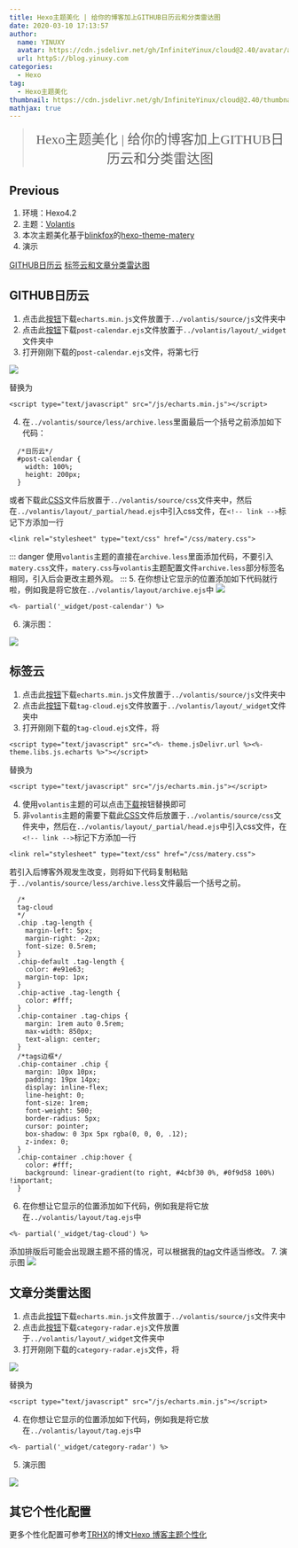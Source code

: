 ```yaml
---
title: Hexo主题美化 | 给你的博客加上GITHUB日历云和分类雷达图
date: 2020-03-10 17:13:57
author: 
  name: YINUXY
  avatar: https://cdn.jsdelivr.net/gh/InfiniteYinux/cloud@2.40/avatar/avatar.png
  url: httpS://blog.yinuxy.com
categories:
  - Hexo
tag:
  - Hexo主题美化
thumbnail: https://cdn.jsdelivr.net/gh/InfiniteYinux/cloud@2.40/thumbnail/hexo.png
mathjax: true
---
```


> <center><font  size = "5"  face = "楷体">Hexo主题美化 | 给你的博客加上GITHUB日历云和分类雷达图</font></center>

<!-- more -->

## Previous ##
1. 环境：Hexo4.2
2. 主题：[Volantis](https://volantis.js.org/)
3. 本次主题美化基于[blinkfox](https://blinkfox.github.io/)的[hexo-theme-matery](https://github.com/blinkfox/hexo-theme-matery)
4. 演示

<btns center rounded   grid5>
<a href='https://blog.yinuxy.com/archives/'><i class='fas fa-globe-asia'></i>GITHUB日历云</a>
<a href='https://blog.yinuxy.com/tags/'><i class='fas fa-globe-asia'></i>标签云和文章分类雷达图</a>
</btns>


## GITHUB日历云 ##
1. 点击此<btn>[按钮](https://cdn.jsdelivr.net/gh/InfiniteYinux/cloud@2.44/Hexo/themeConfig/echarts.min.js)</btn>下载`echarts.min.js`文件放置于`../volantis/source/js`文件夹中
2. 点击此<btn>[按钮](https://cdn.jsdelivr.net/gh/InfiniteYinux/cloud@2.44/Hexo/themeConfig/post-calendar.ejs)</btn>下载`post-calendar.ejs`文件放置于`../volantis/layout/_widget`文件夹中
3. 打开刚刚下载的`post-calendar.ejs`文件，将第七行
<fancybox>
    <img src='https://cdn.jsdelivr.net/gh/InfiniteYinux/cloud@2.44/img/themePersonalization/output_3.png'>
</fancybox>

替换为

```
<script type="text/javascript" src="/js/echarts.min.js"></script>
```
4. 在`../volantis/source/less/archive.less`里面最后一个括号之前添加如下代码：
```
  /*日历云*/
  #post-calendar {
    width: 100%;
    height: 200px;
  }

```
或者下载此<btn>[CSS](https://cdn.jsdelivr.net/gh/InfiniteYinux/cloud@2.44/Hexo/themeConfig/matery.css)</btn>文件后放置于`../volantis/source/css`文件夹中，然后在`../volantis/layout/_partial/head.ejs`中引入css文件，在`<!-- link -->`标记下方添加一行
```
<link rel="stylesheet" type="text/css" href="/css/matery.css">
```
::: danger
使用`volantis`主题的直接在`archive.less`里面添加代码，不要引入`matery.css`文件，`matery.css`与`volantis`主题配置文件`archive.less`部分标签名相同，引入后会更改主题外观。
:::
5. 在你想让它显示的位置添加如下代码就行啦，例如我是将它放在`../volantis/layout/archive.ejs`中
<fancybox>
    <img src='https://cdn.jsdelivr.net/gh/InfiniteYinux/cloud@2.44/img/themePersonalization/output_4.png'>
</fancybox>
```
<%- partial('_widget/post-calendar') %>
```
6. 演示图：
<fancybox>
    <img src='https://cdn.jsdelivr.net/gh/InfiniteYinux/cloud@2.44/img/themePersonalization/output_1.png'>
</fancybox>

## 标签云 ##

1. 点击此<btn>[按钮](https://cdn.jsdelivr.net/gh/InfiniteYinux/cloud@2.44/Hexo/themeConfig/echarts.min.js)</btn>下载`echarts.min.js`文件放置于`../volantis/source/js`文件夹中
2. 点击此<btn>[按钮](https://cdn.jsdelivr.net/gh/InfiniteYinux/cloud@2.44/Hexo/themeConfig/tag-cloud.ejs)</btn>下载`tag-cloud.ejs`文件放置于`../volantis/layout/_widget`文件夹中
3. 打开刚刚下载的`tag-cloud.ejs`文件，将
```
<script type="text/javascript" src="<%- theme.jsDelivr.url %><%- theme.libs.js.echarts %>"></script>
```
替换为

```
<script type="text/javascript" src="/js/echarts.min.js"></script>
```
4. 使用`volantis`主题的可以点击<btn>[下载](https://cdn.jsdelivr.net/gh/InfiniteYinux/cloud@2.44/Hexo/themeConfig/myfile/tag.ejs)</btn>按钮替换即可
5. 非`volantis`主题的需要下载此<btn>[CSS](https://cdn.jsdelivr.net/gh/InfiniteYinux/cloud@2.44/Hexo/themeConfig/matery.css)</btn>文件后放置于`../volantis/source/css`文件夹中，然后在`../volantis/layout/_partial/head.ejs`中引入css文件，在`<!-- link -->`标记下方添加一行
```
<link rel="stylesheet" type="text/css" href="/css/matery.css">
```
若引入后博客外观发生改变，则将如下代码复制粘贴于`../volantis/source/less/archive.less`文件最后一个括号之前。
```
  /*
  tag-cloud
  */
  .chip .tag-length {
    margin-left: 5px;
    margin-right: -2px;
    font-size: 0.5rem;
  }
  .chip-default .tag-length {
    color: #e91e63;
    margin-top: 1px;
  }
  .chip-active .tag-length {
    color: #fff;
  }
  .chip-container .tag-chips {
    margin: 1rem auto 0.5rem;
    max-width: 850px;
    text-align: center;
  }
  /*tags边框*/
  .chip-container .chip {
    margin: 10px 10px;
    padding: 19px 14px;
    display: inline-flex;
    line-height: 0;
    font-size: 1rem;
    font-weight: 500;
    border-radius: 5px;
    cursor: pointer;
    box-shadow: 0 3px 5px rgba(0, 0, 0, .12);
    z-index: 0;
  }
  .chip-container .chip:hover {
    color: #fff;
    background: linear-gradient(to right, #4cbf30 0%, #0f9d58 100%) !important;
  }

```
6. 在你想让它显示的位置添加如下代码，例如我是将它放在`../volantis/layout/tag.ejs`中
```
<%- partial('_widget/tag-cloud') %>
```
添加排版后可能会出现跟主题不搭的情况，可以根据我的<btn>[tag](https://cdn.jsdelivr.net/gh/InfiniteYinux/cloud@2.44/Hexo/themeConfig/myfile/tag.ejs)</btn>文件适当修改。
7. 演示图
<fancybox>
    <img src='https://cdn.jsdelivr.net/gh/InfiniteYinux/cloud@2.44/img/themePersonalization/output_2.png'>
</fancybox>

## 文章分类雷达图 ##
1. 点击此<btn>[按钮](https://cdn.jsdelivr.net/gh/InfiniteYinux/cloud@2.44/Hexo/themeConfig/echarts.min.js)</btn>下载`echarts.min.js`文件放置于`../volantis/source/js`文件夹中
2. 点击此<btn>[按钮](https://cdn.jsdelivr.net/gh/InfiniteYinux/cloud@2.44/Hexo/themeConfig/category-radar.ejs)</btn>下载`category-radar.ejs`文件放置于`../volantis/layout/_widget`文件夹中
3. 打开刚刚下载的`category-radar.ejs`文件，将
<fancybox>
    <img src='https://cdn.jsdelivr.net/gh/InfiniteYinux/cloud@2.44/img/themePersonalization/output_3.png'>
</fancybox>

替换为

```
<script type="text/javascript" src="/js/echarts.min.js"></script>
```
4. 在你想让它显示的位置添加如下代码，例如我是将它放在`../volantis/layout/tag.ejs`中
```
<%- partial('_widget/category-radar') %>
```
5. 演示图
<fancybox>
    <img src='https://cdn.jsdelivr.net/gh/InfiniteYinux/cloud@2.44/img/themePersonalization/output_2.png'>
</fancybox>

## 其它个性化配置 ##
更多个性化配置可参考[TRHX](https://www.itrhx.com/)的博文[Hexo 博客主题个性化](https://www.itrhx.com/2018/08/27/A04-Hexo-blog-topic-personalization/)

